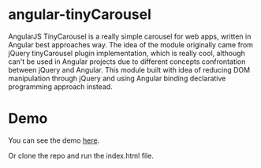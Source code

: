 # angular-tinyCarousel

AngularJS TinyCarousel is a really simple carousel for web apps, written in Angular best approaches way. 
The idea of the module originally came from jQuery tinyCarousel plugin implementation, which is really cool, 
although can't be used in Angular projects due to different concepts confrontation between jQuery and Angular. 
This module built with idea of reducing DOM manipulation through jQuery and using Angular binding declarative programming approach instead.

# Demo

You can see the demo [here](http://yborunov.github.io/angular-tinyCarousel/repo/demo/).

Or clone the repo and run the index.html file.